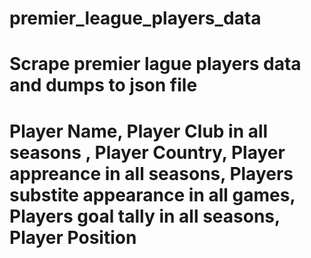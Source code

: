 # premier_league_players_data
# Scrape premier lague players data and dumps to json file
# Player Name, Player Club in all seasons , Player Country, Player appreance in all seasons, Players substite appearance in all games, Players goal tally in all seasons, Player Position

